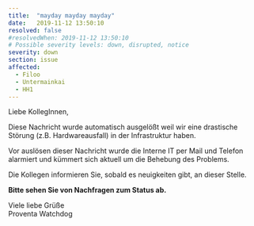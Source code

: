 ```yaml
---
title:  "mayday mayday mayday"
date:   2019-11-12 13:50:10
resolved: false
#resolvedWhen: 2019-11-12 13:50:10
# Possible severity levels: down, disrupted, notice
severity: down
section: issue
affected:
  - Filoo
  - Untermainkai
  - HH1
---
```

<!-- update -->
Liebe KollegInnen,

Diese Nachricht wurde automatisch ausgelößt weil wir eine drastische Störung (z.B. Hardwareausfall) in der Infrastruktur haben.

Vor auslösen dieser Nachricht wurde die Interne IT per Mail und Telefon alarmiert und kümmert sich aktuell um die Behebung des Problems.

Die Kollegen informieren Sie, sobald es neuigkeiten gibt, an dieser Stelle.

**Bitte sehen Sie von Nachfragen zum Status ab.**

Viele liebe Grüße  
Proventa Watchdog
